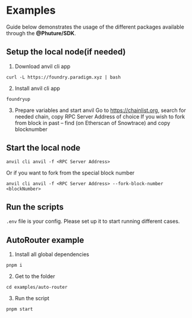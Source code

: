 # Examples

Guide below demonstrates the usage of the different packages available through the **@Phuture/SDK**.

## Setup the local node(if needed)

1. Download anvil cli app

```curl -L https://foundry.paradigm.xyz | bash```

2. Install anvil cli app

`foundryup`

3. Prepare variables and start anvil
   Go to https://chainlist.org, search for needed chain, copy RPC Server Address of choice
   If you wish to fork from block in past – find (on Etherscan of Snowtrace) and copy blocknumber

## Start the local node

```anvil cli anvil -f <RPC Server Address>```

Or if you want to fork from the special block number

```anvil cli anvil -f <RPC Server Address> --fork-block-number <blockNumber>```

## Run the scripts

`.env` file is your config. Please set up it to start running different cases.

## AutoRouter example

1. Install all global dependencies

```pnpm i```

2. Get to the folder

```cd examples/auto-router```

3. Run the script

```pnpm start```

